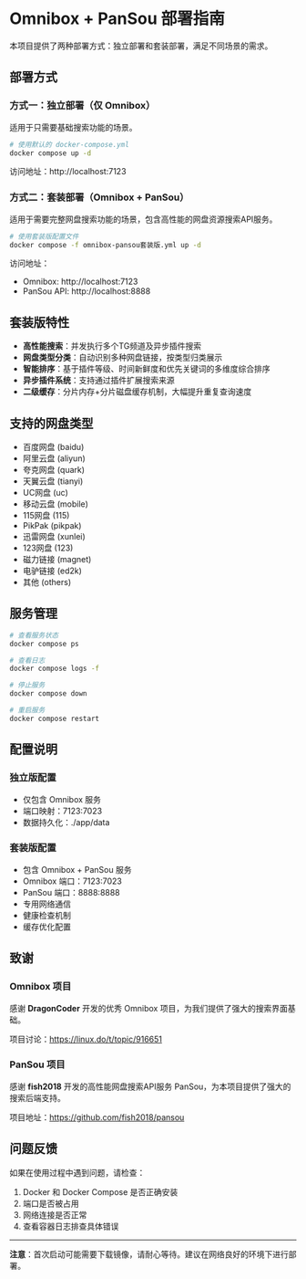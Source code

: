 # Omnibox + PanSou 部署指南

本项目提供了两种部署方式：独立部署和套装部署，满足不同场景的需求。

## 部署方式

### 方式一：独立部署（仅 Omnibox）

适用于只需要基础搜索功能的场景。

```bash
# 使用默认的 docker-compose.yml
docker compose up -d
```

访问地址：http://localhost:7123

### 方式二：套装部署（Omnibox + PanSou）

适用于需要完整网盘搜索功能的场景，包含高性能的网盘资源搜索API服务。

```bash
# 使用套装版配置文件
docker compose -f omnibox-pansou套装版.yml up -d
```

访问地址：
- Omnibox: http://localhost:7123
- PanSou API: http://localhost:8888

## 套装版特性

- **高性能搜索**：并发执行多个TG频道及异步插件搜索
- **网盘类型分类**：自动识别多种网盘链接，按类型归类展示
- **智能排序**：基于插件等级、时间新鲜度和优先关键词的多维度综合排序
- **异步插件系统**：支持通过插件扩展搜索来源
- **二级缓存**：分片内存+分片磁盘缓存机制，大幅提升重复查询速度

## 支持的网盘类型

- 百度网盘 (baidu)
- 阿里云盘 (aliyun)
- 夸克网盘 (quark)
- 天翼云盘 (tianyi)
- UC网盘 (uc)
- 移动云盘 (mobile)
- 115网盘 (115)
- PikPak (pikpak)
- 迅雷网盘 (xunlei)
- 123网盘 (123)
- 磁力链接 (magnet)
- 电驴链接 (ed2k)
- 其他 (others)

## 服务管理

```bash
# 查看服务状态
docker compose ps

# 查看日志
docker compose logs -f

# 停止服务
docker compose down

# 重启服务
docker compose restart
```

## 配置说明

### 独立版配置
- 仅包含 Omnibox 服务
- 端口映射：7123:7023
- 数据持久化：./app/data

### 套装版配置
- 包含 Omnibox + PanSou 服务
- Omnibox 端口：7123:7023
- PanSou 端口：8888:8888
- 专用网络通信
- 健康检查机制
- 缓存优化配置

## 致谢

### Omnibox 项目
感谢 **DragonCoder** 开发的优秀 Omnibox 项目，为我们提供了强大的搜索界面基础。

项目讨论：https://linux.do/t/topic/916651

### PanSou 项目
感谢 **fish2018** 开发的高性能网盘搜索API服务 PanSou，为本项目提供了强大的搜索后端支持。

项目地址：https://github.com/fish2018/pansou

## 问题反馈

如果在使用过程中遇到问题，请检查：
1. Docker 和 Docker Compose 是否正确安装
2. 端口是否被占用
3. 网络连接是否正常
4. 查看容器日志排查具体错误

---

**注意**：首次启动可能需要下载镜像，请耐心等待。建议在网络良好的环境下进行部署。